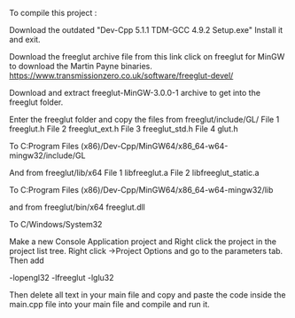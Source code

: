 To compile this project :

Download the outdated "Dev-Cpp 5.1.1 TDM-GCC 4.9.2 Setup.exe"
Install it and exit.

Download the freeglut archive file from this link click on freeglut for MinGW to download the Martin Payne binaries. https://www.transmissionzero.co.uk/software/freeglut-devel/ 

Download and extract freeglut-MinGW-3.0.0-1 archive to get into the freeglut folder.

Enter the freeglut folder and copy the files from freeglut/include/GL/
File 1 freeglut.h
File 2 freeglut_ext.h
File 3 freeglut_std.h
File 4 glut.h

To
C:Program Files (x86)/Dev-Cpp/MinGW64/x86_64-w64-mingw32/include/GL

And from freeglut/lib/x64
File 1 libfreeglut.a
File 2 libfreeglut_static.a

To
C:Program Files (x86)/Dev-Cpp/MinGW64/x86_64-w64-mingw32/lib

and from freeglut/bin/x64
freeglut.dll

To C/Windows/System32

Make a new Console Application project and Right click the project in the project list tree. Right click ->Project Options and go to the parameters tab. Then add 

-lopengl32
-lfreeglut
-lglu32

Then delete all text in your main file and copy and paste the code inside the main.cpp file into your main file and compile and run it.
